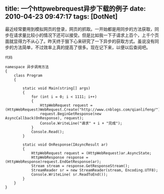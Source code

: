 title: 一个httpwebrequest异步下载的例子
date: 2010-04-23 09:47:17
tags: [DotNet]
---

最近经常要用到模拟网页的登录，网页的抓取。一开始都是用同步的方法获取，同步在请求量比较小的情况下还可以接受。但是比如我一下子请求上百个，上千个页面就显得力不从心了。昨天终于狠下心来研究了一下异步的获取方式。虽说没有同步的方法简单，不过效率上真的提高了很多。现在记下来，以便以后查阅吧。   

<!--more-->

```
代码

namespace 异步调用方法
{
    class Program
    {

        static void Main(string[] args)
        {
            for (int i = 0; i < 1111; i++)
            {
                HttpWebRequest request = (HttpWebRequest)WebRequest.Create("http://www.cnblogs.com/qianlifeng/");
                request.BeginGetResponse(new AsyncCallback(OnResponse), request);
                Console.WriteLine("请求" + i + "完成");
            }
            Console.Read();
        }

        static void OnResponse(IAsyncResult ar)
        {
            HttpWebRequest request = (HttpWebRequest)ar.AsyncState;
            HttpWebResponse response = (HttpWebResponse)request.EndGetResponse(ar);
            Stream stream = response.GetResponseStream();
            StreamReader sr = new StreamReader(stream, Encoding.UTF8);
            Console.WriteLine( sr.ReadToEnd());
        }
    }
}
```
